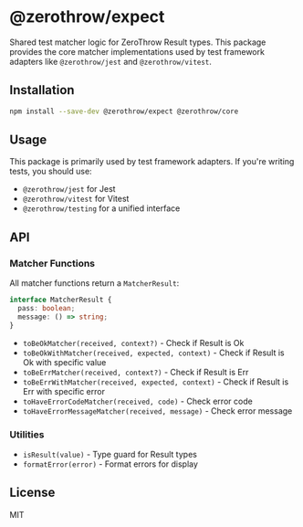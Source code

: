 # @zerothrow/expect

Shared test matcher logic for ZeroThrow Result types. This package provides the core matcher implementations used by test framework adapters like `@zerothrow/jest` and `@zerothrow/vitest`.

## Installation

```bash
npm install --save-dev @zerothrow/expect @zerothrow/core
```

## Usage

This package is primarily used by test framework adapters. If you're writing tests, you should use:
- `@zerothrow/jest` for Jest
- `@zerothrow/vitest` for Vitest
- `@zerothrow/testing` for a unified interface

## API

### Matcher Functions

All matcher functions return a `MatcherResult`:

```typescript
interface MatcherResult {
  pass: boolean;
  message: () => string;
}
```

- `toBeOkMatcher(received, context?)` - Check if Result is Ok
- `toBeOkWithMatcher(received, expected, context)` - Check if Result is Ok with specific value
- `toBeErrMatcher(received, context?)` - Check if Result is Err
- `toBeErrWithMatcher(received, expected, context)` - Check if Result is Err with specific error
- `toHaveErrorCodeMatcher(received, code)` - Check error code
- `toHaveErrorMessageMatcher(received, message)` - Check error message

### Utilities

- `isResult(value)` - Type guard for Result types
- `formatError(error)` - Format errors for display

## License

MIT